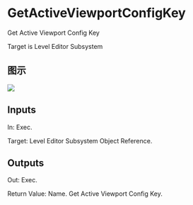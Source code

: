 # GetActiveViewportConfigKey

Get Active Viewport Config Key

Target is Level Editor Subsystem

## 图示

![]($-20221218-18505339.png)

## Inputs

In: Exec.

Target: Level Editor Subsystem Object Reference.  

## Outputs

Out: Exec.

Return Value: Name. Get Active Viewport Config Key.

